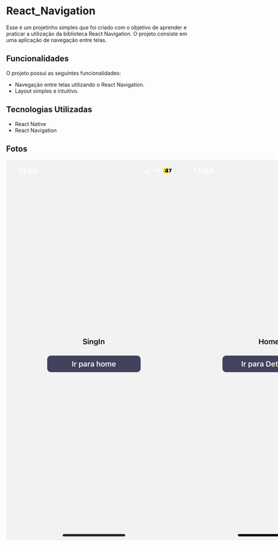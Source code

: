 # React_Navigation

Esse é um projetinho simples que foi criado com o objetivo de aprender e praticar a utilização da biblioteca React Navigation. O projeto consiste em uma aplicação de navegação entre telas.


## Funcionalidades

O projeto possui as seguintes funcionalidades:

- Navegação entre telas utilizando o React Navigation.
- Layout simples e intuitivo.

## Tecnologias Utilizadas

- React Native
- React Navigation

## Fotos

<div style = "display:flex;">
    <img src="assets/WhatsApp Image 2023-06-30 at 14.11.10.jpeg">
    <img src="assets/WhatsApp Image 2023-06-30 at 14.11.12.jpeg">
    <img src="assetsWhatsApp Image 2023-06-30 at 14.11.12 (1).jpeg">
</div>


